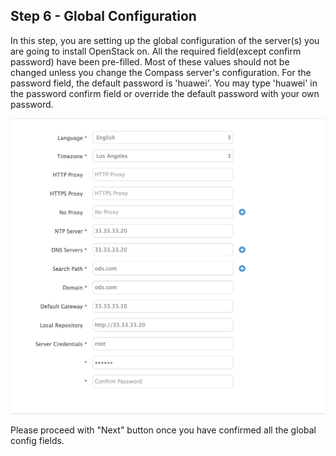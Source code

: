 <h2 id="step-six">Step 6 - Global Configuration</h2>

In this step, you are setting up the global configuration of the server(s) you are going to install OpenStack on. All the required field(except confirm password) have been pre-filled. Most of these values should not be changed unless you change the Compass server's configuration. For the password field, the default password is 'huawei'. You may type 'huawei' in the password confirm field or override the default password with your own password.

![global config](/img/appliance/6_osglobal.png)

Please proceed with "Next" button once you have confirmed all the global config fields.
